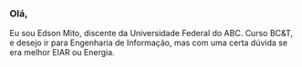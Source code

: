 ### Olá,

Eu sou Edson Mito, discente da Universidade Federal do ABC. Curso BC&T, e desejo ir para Engenharia de Informação, mas com uma certa dúvida se era melhor EIAR ou Energia.
